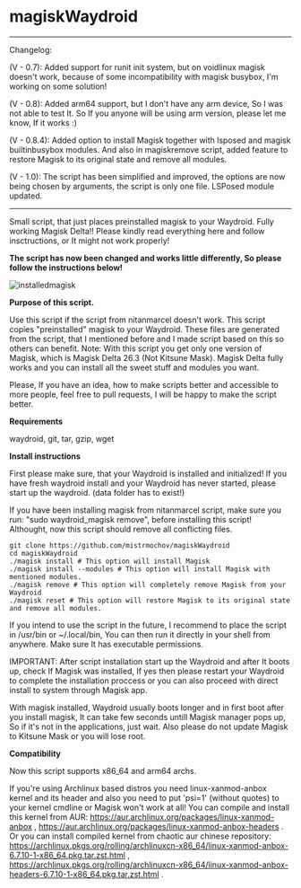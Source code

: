 # magiskWaydroid
__________________________________________________________________________________________________________________________________________________________________________________________
Changelog:

(V - 0.7): Added support for runit init system, but on voidlinux magisk doesn't work, because of some incompatibility with magisk busybox, I'm working on some solution!

(V - 0.8): Added arm64 support, but I don't have any arm device, So I was not able to test It. So If you anyone will be using arm version, please let me know, If it works :)

(V - 0.8.4): Added option to install Magisk together with lsposed and magisk builtinbusybox modules. And also in magiskremove script, added feature to restore Magisk to its original state and remove all modules.

(V - 1.0): The script has been simplified and improved, the options are now being chosen by arguments, the script is only one file. LSPosed module updated.
__________________________________________________________________________________________________________________________________________________________________________________________

Small script, that just places preinstalled magisk to your Waydroid. Fully working Magisk Delta!!
Please kindly read everything here and follow insctructions, or It might not work properly!

**The script has now been changed and works little differently, So please follow the instructions below!**

![installedmagisk](https://storage.googleapis.com/mistrmochov/magiskWaydroid/installedmagisk.png)

**Purpose of this script.**

 Use this script if the script from nitanmarcel doesn't work. This script copies "preinstalled" magisk to your Waydroid. These files are generated from the script, that I mentioned before and I made script based on this so others can benefit. 
 Note: With this script you get only one version of Magisk, which is Magisk Delta 26.3 (Not Kitsune Mask). Magisk Delta fully works and you can install all the sweet stuff and modules you want.

 Please, If you have an idea, how to make scripts better and accessible to more people, feel free to pull requests, I will be happy to make the script better.

 **Requirements**

 waydroid,
 git,
 tar,
 gzip,
 wget

 **Install instructions**
 
 First please make sure, that your Waydroid is installed and initialized!
 If you have fresh waydroid install and your Waydroid has never started, please start up the waydroid. (data folder has to exist!)

 If you have been installing magisk from nitanmarcel script, make sure you run: "sudo waydroid_magisk remove", before installing this script! Althought, now this script should remove all conflicting files.
 ```shell
git clone https://github.com/mistrmochov/magiskWaydroid
cd magiskWaydroid
./magisk install # This option will install Magisk
./magisk install --modules # This option will install Magisk with mentioned modules.
./magisk remove # This option will completely remove Magisk from your Waydroid
./magisk reset # This option will restore Magisk to its original state and remove all modules.
```
If you intend to use the script in the future, I recommend to place the script in /usr/bin or ~/.local/bin, You can then run it directly in your shell from anywhere. Make sure It has executable permissions.


 IMPORTANT: After script installation start up the Waydroid and after It boots up, check If Magisk was installed, If yes then please restart your Waydroid to complete the installation proccess or you can also proceed with direct install to system through Magisk app.
 
 With magisk installed, Waydroid usually boots longer and in first boot after you install magisk, It can take few seconds untill Magisk manager pops up, So if it's not in the applications, just wait.
 Also please do not update Magisk to Kitsune Mask or you will lose root.
 
 **Compatibility**
 
 Now this script supports x86_64 and arm64 archs.
 
 If you're using Archlinux based distros you need linux-xanmod-anbox kernel and its header and also you need to put 'psi=1' (without quotes) to your kernel cmdline or Magisk won't work at all! You can compile and install this kernel from AUR: https://aur.archlinux.org/packages/linux-xanmod-anbox , https://aur.archlinux.org/packages/linux-xanmod-anbox-headers . Or you can install compiled kernel from chaotic aur chinese repository: https://archlinux.pkgs.org/rolling/archlinuxcn-x86_64/linux-xanmod-anbox-6.7.10-1-x86_64.pkg.tar.zst.html , https://archlinux.pkgs.org/rolling/archlinuxcn-x86_64/linux-xanmod-anbox-headers-6.7.10-1-x86_64.pkg.tar.zst.html .

